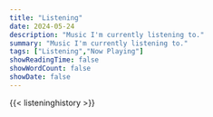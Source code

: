 ```yaml
---
title: "Listening"
date: 2024-05-24
description: "Music I'm currently listening to."
summary: "Music I'm currently listening to."
tags: ["Listening","Now Playing"]
showReadingTime: false
showWordCount: false
showDate: false
---
```


{{< listeninghistory >}}